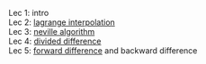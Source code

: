 Lec 1: intro
<br>Lec 2: [lagrange interpolation](https://github.com/manahiliqbal/numerical-computing/blob/main/lagrange_interpolation.py)
<br>Lec 3: [neville algorithm](https://github.com/manahiliqbal/numerical-computing/blob/main/neville.py)
<br>Lec 4: [divided difference](https://github.com/manahiliqbal/numerical-computing/blob/main/divided_difference.py)
<br>Lec 5: [forward difference](https://github.com/manahiliqbal/numerical-computing/blob/main/forward_difference.py) and backward difference 
